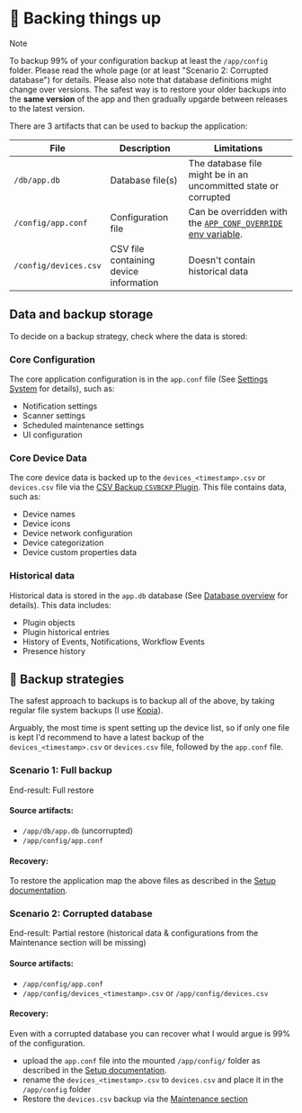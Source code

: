 # 💾 Backing things up

> [!NOTE]
> To backup 99% of your configuration backup at least the `/app/config` folder. Please read the whole page (or at least "Scenario 2: Corrupted database") for details.
> Please also note that database definitions might change over versions. The safest way is to restore your older backups into the **same version** of the app and then gradually upgarde between releases to the latest version.

There are 3 artifacts that can be used to backup the application:

| File                  | Description                   | Limitations                   |
|-----------------------|-------------------------------|-------------------------------|
| `/db/app.db`       | Database file(s)  | The database file might be in an uncommitted state or corrupted |
| `/config/app.conf` | Configuration file |  Can be overridden with the [`APP_CONF_OVERRIDE` env variable](https://github.com/jokob-sk/NetAlertX/tree/main/dockerfiles#docker-environment-variables).  |
| `/config/devices.csv`  | CSV file containing device information |     Doesn't contain historical data        |

## Data and backup storage

To decide on a backup strategy, check where the data is stored:

### Core Configuration

The core application configuration is in the `app.conf` file (See [Settings System](https://github.com/jokob-sk/NetAlertX/blob/main/docs/SETTINGS_SYSTEM.md) for details), such as:

- Notification settings
- Scanner settings
- Scheduled maintenance settings
- UI configuration

### Core Device Data

The core device data is backed up to the `devices_<timestamp>.csv` or `devices.csv` file via the [CSV Backup `CSVBCKP` Plugin](https://github.com/jokob-sk/NetAlertX/tree/main/front/plugins/csv_backup). This file contains data, such as:

- Device names
- Device icons
- Device network configuration
- Device categorization 
- Device custom properties data

### Historical data

Historical data is stored in the `app.db` database (See [Database overview](https://github.com/jokob-sk/NetAlertX/blob/main/docs/DATABASE.md) for details). This data includes:

- Plugin objects
- Plugin historical entries
- History of Events, Notifications, Workflow Events
- Presence history

## 🧭 Backup strategies

The safest approach to backups is to backup all of the above, by taking regular file system backups (I use [Kopia](https://github.com/kopia/kopia)). 

Arguably, the most time is spent setting up the device list, so if only one file is kept I'd recommend to have a latest backup of the `devices_<timestamp>.csv` or `devices.csv` file, followed by the `app.conf` file. 

### Scenario 1: Full backup

End-result: Full restore

#### Source artifacts:

- `/app/db/app.db` (uncorrupted)
- `/app/config/app.conf`

#### Recovery:

To restore the application map the above files as described in the [Setup documentation](https://github.com/jokob-sk/NetAlertX/blob/main/dockerfiles/README.md#docker-paths). 


### Scenario 2: Corrupted database

End-result: Partial restore (historical data & configurations from the Maintenance section will be missing)

#### Source artifacts:

- `/app/config/app.conf`
- `/app/config/devices_<timestamp>.csv` or `/app/config/devices.csv`

#### Recovery:

Even with a corrupted database you can recover what I would argue is 99% of the configuration. 

- upload the `app.conf` file into the mounted `/app/config/` folder as described in the [Setup documentation](https://github.com/jokob-sk/NetAlertX/blob/main/dockerfiles/README.md#docker-paths).
- rename the `devices_<timestamp>.csv` to `devices.csv` and place it in the `/app/config` folder
- Restore the `devices.csv` backup via the [Maintenance section](https://github.com/jokob-sk/NetAlertX/blob/main/docs/DEVICES_BULK_EDITING.md)


